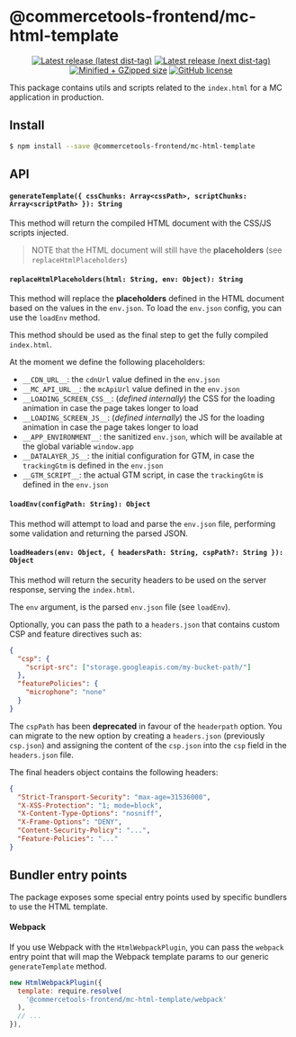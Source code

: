 # @commercetools-frontend/mc-html-template

<p align="center">
  <a href="https://www.npmjs.com/package/@commercetools-frontend/mc-html-template"><img src="https://badgen.net/npm/v/@commercetools-frontend/mc-html-template" alt="Latest release (latest dist-tag)" /></a> <a href="https://www.npmjs.com/package/@commercetools-frontend/mc-html-template"><img src="https://badgen.net/npm/v/@commercetools-frontend/mc-html-template/next" alt="Latest release (next dist-tag)" /></a> <a href="https://bundlephobia.com/result?p=@commercetools-frontend/mc-html-template"><img src="https://badgen.net/bundlephobia/minzip/@commercetools-frontend/mc-html-template" alt="Minified + GZipped size" /></a> <a href="https://github.com/commercetools/merchant-center-application-kit/blob/master/LICENSE"><img src="https://badgen.net/github/license/commercetools/merchant-center-application-kit" alt="GitHub license" /></a>
</p>

This package contains utils and scripts related to the `index.html` for a MC application in production.

## Install

```bash
$ npm install --save @commercetools-frontend/mc-html-template
```

## API

#### `generateTemplate({ cssChunks: Array<cssPath>, scriptChunks: Array<scriptPath> }): String`

This method will return the compiled HTML document with the CSS/JS scripts injected.

> NOTE that the HTML document will still have the **placeholders** (see `replaceHtmlPlaceholders`)

#### `replaceHtmlPlaceholders(html: String, env: Object): String`

This method will replace the **placeholders** defined in the HTML document based on the values in the `env.json`. To load the `env.json` config, you can use the `loadEnv` method.

This method should be used as the final step to get the fully compiled `index.html`.

At the moment we define the following placeholders:

- `__CDN_URL__`: the `cdnUrl` value defined in the `env.json`
- `__MC_API_URL__`: the `mcApiUrl` value defined in the `env.json`
- `__LOADING_SCREEN_CSS__`: (_defined internally_) the CSS for the loading animation in case the page takes longer to load
- `__LOADING_SCREEN_JS__`: (_defined internally_) the JS for the loading animation in case the page takes longer to load
- `__APP_ENVIRONMENT__`: the sanitized `env.json`, which will be available at the global variable `window.app`
- `__DATALAYER_JS__`: the initial configuration for GTM, in case the `trackingGtm` is defined in the `env.json`
- `__GTM_SCRIPT__`: the actual GTM script, in case the `trackingGtm` is defined in the `env.json`

#### `loadEnv(configPath: String): Object`

This method will attempt to load and parse the `env.json` file, performing some validation and returning the parsed JSON.

#### `loadHeaders(env: Object, { headersPath: String, cspPath?: String }): Object`

This method will return the security headers to be used on the server response, serving the `index.html`.

The `env` argument, is the parsed `env.json` file (see `loadEnv`).

Optionally, you can pass the path to a `headers.json` that contains custom CSP and feature directives such as:

```json
{
  "csp": {
    "script-src": ["storage.googleapis.com/my-bucket-path/"]
  },
  "featurePolicies": {
    "microphone": "none"
  }
}
```

The `cspPath` has been **deprecated** in favour of the `headerpath` option. You can migrate to the new option by creating a `headers.json` (previously `csp.json`) and assigning the content of the `csp.json` into the `csp` field in the `headers.json` file.

The final headers object contains the following headers:

```json
{
  "Strict-Transport-Security": "max-age=31536000",
  "X-XSS-Protection": "1; mode=block",
  "X-Content-Type-Options": "nosniff",
  "X-Frame-Options": "DENY",
  "Content-Security-Policy": "...",
  "Feature-Policies": "..."
}
```

## Bundler entry points

The package exposes some special entry points used by specific bundlers to use the HTML template.

#### Webpack

If you use Webpack with the `HtmlWebpackPlugin`, you can pass the `webpack` entry point that will map the Webpack template params to our generic `generateTemplate` method.

```js
new HtmlWebpackPlugin({
  template: require.resolve(
    '@commercetools-frontend/mc-html-template/webpack'
  ),
  // ...
}),
```
